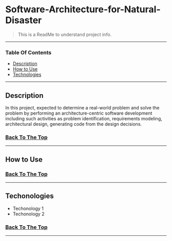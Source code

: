 # Software-Architecture-for-Natural-Disaster

>This is a ReadMe to understand project info.

---

### Table Of Contents

- [Description](#description)
- [How to Use](#how-to-use)
- [Technologies](#technonologies)

---

## Description

In this project,  expected to determine a real-world problem and solve the problem by performing an architecture-centric software development including such activities as problem identification, requirements modeling, architectural design, generating code from the design decisions.



### [Back To The Top](#Software-Architecture-for-Natural-Disaster)

---

## How to Use




### [Back To The Top](#Software-Architecture-for-Natural-Disaster)

---

## Techonologies

- Techonology 1
- Techonology 2


### [Back To The Top](#Software-Architecture-for-Natural-Disaster)

---




